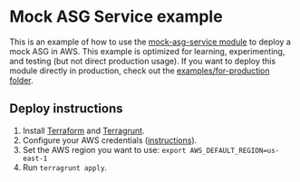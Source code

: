 # Mock ASG Service example

This is an example of how to use the [mock-asg-service module](/modules/mock-asg-service) to deploy a mock ASG in
AWS. This example is optimized for learning, experimenting, and testing (but not direct production usage). If you want
to deploy this module directly in production, check out the [examples/for-production folder](/examples/for-production).




## Deploy instructions

1. Install [Terraform](https://www.terraform.io/) and [Terragrunt](https://terragrunt.gruntwork.io/).
1. Configure your AWS credentials 
   ([instructions](https://blog.gruntwork.io/a-comprehensive-guide-to-authenticating-to-aws-on-the-command-line-63656a686799)).
1. Set the AWS region you want to use: `export AWS_DEFAULT_REGION=us-east-1`   
1. Run `terragrunt apply`.   